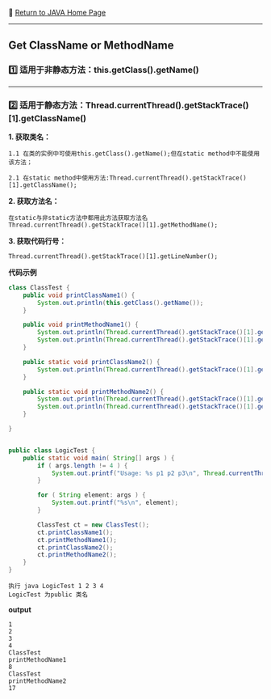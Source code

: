 :hotel: [Return to JAVA Home Page](https://github.com/geophydog/Java/blob/master/README.md)

***

## Get ClassName or MethodName

### :one: 适用于非静态方法：this.getClass().getName()

***

### :two: 适用于静态方法：Thread.currentThread().getStackTrace()[1].getClassName()


__1. 获取类名：__
```
1.1 在类的实例中可使用this.getClass().getName();但在static method中不能使用该方法；

2.1 在static method中使用方法:Thread.currentThread().getStackTrace()[1].getClassName();
 ```
 
__2. 获取方法名：__
```
在static与非static方法中都用此方法获取方法名
Thread.currentThread().getStackTrace()[1].getMethodName();
```

__3. 获取代码行号：__
```
Thread.currentThread().getStackTrace()[1].getLineNumber();
```


__代码示例__
```java
class ClassTest {
    public void printClassName1() {
        System.out.println(this.getClass().getName());
    }

    public void printMethodName1() {
        System.out.println(Thread.currentThread().getStackTrace()[1].getMethodName());
        System.out.println(Thread.currentThread().getStackTrace()[1].getLineNumber());
    }

    public static void printClassName2() {
        System.out.println(Thread.currentThread().getStackTrace()[1].getClassName());
    }

    public static void printMethodName2() {
        System.out.println(Thread.currentThread().getStackTrace()[1].getMethodName());
        System.out.println(Thread.currentThread().getStackTrace()[1].getLineNumber());
    }

}


public class LogicTest {
    public static void main( String[] args ) {
        if ( args.length != 4 ) {
            System.out.printf("Usage: %s p1 p2 p3\n", Thread.currentThread().getStackTrace()[1].getClassName());
        }

        for ( String element: args ) {
            System.out.printf("%s\n", element);
        }

        ClassTest ct = new ClassTest();
        ct.printClassName1();
        ct.printMethodName1();
        ct.printClassName2();
        ct.printMethodName2();
    }
}
```


```
执行 java LogicTest 1 2 3 4
LogicTest 为public 类名
```
__output__
```
1
2
3
4
ClassTest
printMethodName1
8
ClassTest
printMethodName2
17
```
